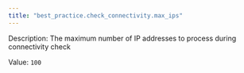 ```yaml
---
title: "best_practice.check_connectivity.max_ips"
---
```


Description: The maximum number of IP addresses to process during connectivity check

Value: `100`